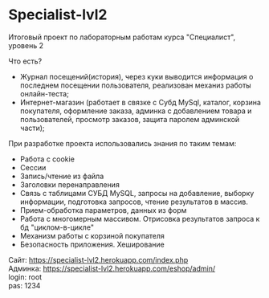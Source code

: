 # Specialist-lvl2
Итоговый проект по лабораторным работам курса "Специалист", уровень 2 <br>

Что есть? <br>
<ul>
<li>Журнал посещений(история), через куки выводится информация о последнем посещении пользователя,
реализован механиз работы онлайн-теста;<br></li>
<li>Интернет-магазин (работает в связке с Субд MySql, каталог, корзина покупателя, оформление заказа, админка с добавлением товара
 и пользователей, просмотр заказов, защита паролем админской части);<br></li>
</ul>

При разработке проекта использовались знания по таким темам:
<ul>
<li>Работа с cookie</li>
<li>Сессии</li>
<li>Запись/чтение из файла</li>
<li>Заголовки перенаправления</li>
<li>Связь с таблицами СУБД MySQL, запросы на добавление, выборку информации, подготовка запросов, чтение результатов в массив.</li>
<li>Прием-обработка параметров, данных из форм</li>
<li>Работа с многомерным массивом. Отрисовка результатов запроса к бд "циклом-в-цикле"</li>
<li>Механизм работы с корзиной покупателя</li>
<li>Безопасность приложения. Хеширование</li>  
</ul>

Сайт: https://specialist-lvl2.herokuapp.com/index.php<br>
Админка: https://specialist-lvl2.herokuapp.com/eshop/admin/<br>
login: root<br>
pas: 1234<br>
